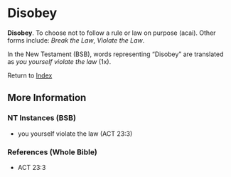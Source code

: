 # Disobey
**Disobey**. 
To choose not to follow a rule or law on purpose (acai). 
Other forms include: 
*Break the Law*, *Violate the Law*. 




In the New Testament (BSB), words representing “Disobey” are translated as 
*you yourself violate the law* (1x). 


Return to [Index](00-Index.md)

## More Information

### NT Instances (BSB)

* you yourself violate the law (ACT 23:3)



### References (Whole Bible)

* ACT 23:3



